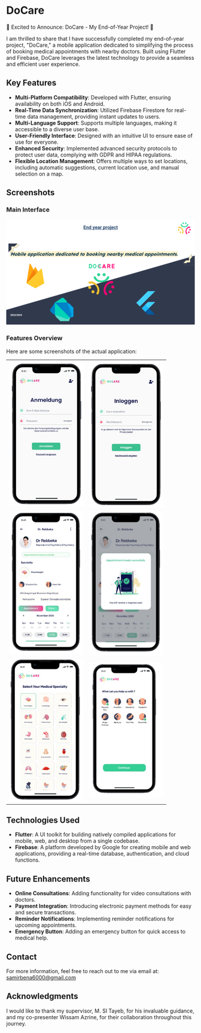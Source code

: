 # DoCare

🚀 Excited to Announce: DoCare - My End-of-Year Project! 🚀

I am thrilled to share that I have successfully completed my end-of-year project, "DoCare," a mobile application dedicated to simplifying the process of booking medical appointments with nearby doctors. Built using Flutter and Firebase, DoCare leverages the latest technology to provide a seamless and efficient user experience.

## Key Features
- **Multi-Platform Compatibility**: Developed with Flutter, ensuring availability on both iOS and Android.
- **Real-Time Data Synchronization**: Utilized Firebase Firestore for real-time data management, providing instant updates to users.
- **Multi-Language Support**: Supports multiple languages, making it accessible to a diverse user base.
- **User-Friendly Interface**: Designed with an intuitive UI to ensure ease of use for everyone.
- **Enhanced Security**: Implemented advanced security protocols to protect user data, complying with GDPR and HIPAA regulations.
- **Flexible Location Management**: Offers multiple ways to set locations, including automatic suggestions, current location use, and manual selection on a map.

## Screenshots

### Main Interface
![Main Interface](assets/readMePresentation/Init_Illu.png)

### Features Overview
Here are some screenshots of the actual application:

<table>
  <tr>
    <td><img src="assets/readMePresentation/login_de-removebg-preview.png" alt="Screenshot 1" width="200"/></td>
    <td><img src="assets/readMePresentation/login_nl-removebg-preview.png" alt="Screenshot 2" width="200"/></td>
  </tr>
  <tr>
    <td><img src="assets/readMePresentation/appointment_created_successfully_doctor_profile-removebg-preview.png" alt="Screenshot 3" width="200"/></td>
    <td><img src="assets/readMePresentation/appointment_created_successfully-removebg-preview.png" alt="Screenshot 4" width="200"/></td>
  </tr>
  <tr>
    <td><img src="assets/readMePresentation/Speciality_selected_page-removebg-preview.png" alt="Screenshot 5" width="200"/></td>
    <td><img src="assets/readMePresentation/Symptom_selected_page-removebg-preview.png" alt="Screenshot 6" width="200"/></td>
  </tr>
</table>

## Technologies Used
- **Flutter**: A UI toolkit for building natively compiled applications for mobile, web, and desktop from a single codebase.
- **Firebase**: A platform developed by Google for creating mobile and web applications, providing a real-time database, authentication, and cloud functions.

## Future Enhancements
- **Online Consultations**: Adding functionality for video consultations with doctors.
- **Payment Integration**: Introducing electronic payment methods for easy and secure transactions.
- **Reminder Notifications**: Implementing reminder notifications for upcoming appointments.
- **Emergency Button**: Adding an emergency button for quick access to medical help.

## Contact
For more information, feel free to reach out to me via email at: samirbena6000@gmail.com

## Acknowledgments
I would like to thank my supervisor, M. SI Tayeb, for his invaluable guidance, and my co-presenter Wissam Azrine, for their collaboration throughout this journey.

